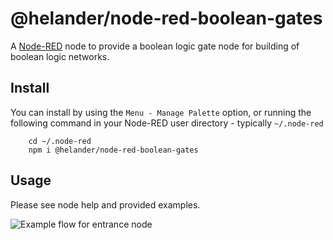 @helander/node-red-boolean-gates
================================

A <a href="http://nodered.org" target="_new">Node-RED</a> node to provide a
boolean logic gate node for building of boolean logic networks.

Install
-------

You can install by using the `Menu - Manage Palette` option, or running the following command in your
Node-RED user directory - typically `~/.node-red`

        cd ~/.node-red
        npm i @helander/node-red-boolean-gates

Usage
-----

Please see node help and provided examples.

![Example flow for entrance node](/assets/examples/inputtest.jpg)
